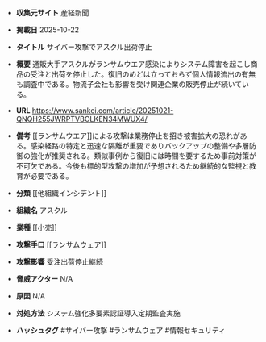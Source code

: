 - **収集元サイト**
産経新聞

- **掲載日**
2025-10-22

- **タイトル**
サイバー攻撃でアスクル出荷停止

- **概要**
通販大手アスクルがランサムウエア感染によりシステム障害を起こし商品の受注と出荷を停止した。復旧のめどは立っておらず個人情報流出の有無も調査中である。物流子会社も影響を受け関連企業の販売停止が続いている。

- **URL**
https://www.sankei.com/article/20251021-QNQH255JWRPTVBOLKEN34MWUX4/

- **備考**
[[ランサムウエア]]による攻撃は業務停止を招き被害拡大の恐れがある。感染経路の特定と迅速な隔離が重要でありバックアップの整備や多層防御の強化が推奨される。類似事例から復旧には時間を要するため事前対策が不可欠である。今後も標的型攻撃の増加が予想されるため継続的な監視と教育が必要である。

- **分類**
[[他組織インシデント]]

- **組織名**
アスクル

- **業種**
[[小売]]

- **攻撃手口**
[[ランサムウェア]]

- **攻撃影響**
受注出荷停止継続

- **脅威アクター**
N/A

- **原因**
N/A

- **対処方法**
システム強化多要素認証導入定期監査実施

- **ハッシュタグ**
#サイバー攻撃 #ランサムウェア #情報セキュリティ
